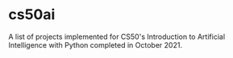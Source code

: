 # cs50ai
A list of projects implemented for CS50's Introduction to Artificial Intelligence with Python completed in October 2021.
